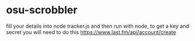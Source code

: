 # osu-scrobbler
fill your details into node tracker.js and then run with node,
to get a key and secret you will need to do this https://www.last.fm/api/account/create
